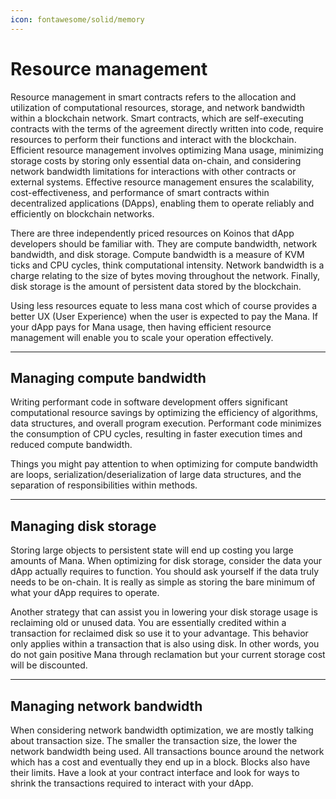 ```yaml
---
icon: fontawesome/solid/memory
---
```


# Resource management
Resource management in smart contracts refers to the allocation and utilization of computational resources, storage, and network bandwidth within a blockchain network. Smart contracts, which are self-executing contracts with the terms of the agreement directly written into code, require resources to perform their functions and interact with the blockchain. Efficient resource management involves optimizing Mana usage, minimizing storage costs by storing only essential data on-chain, and considering network bandwidth limitations for interactions with other contracts or external systems. Effective resource management ensures the scalability, cost-effectiveness, and performance of smart contracts within decentralized applications (DApps), enabling them to operate reliably and efficiently on blockchain networks.

There are three independently priced resources on Koinos that dApp developers should be familiar with. They are compute bandwidth, network bandwidth, and disk storage. Compute bandwidth is a measure of KVM ticks and CPU cycles, think computational intensity. Network bandwidth is a charge relating to the size of bytes moving throughout the network. Finally, disk storage is the amount of persistent data stored by the blockchain.

Using less resources equate to less mana cost which of course provides a better UX (User Experience) when the user is expected to pay the Mana. If your dApp pays for Mana usage, then having efficient resource management will enable you to scale your operation effectively.

---
## Managing compute bandwidth
Writing performant code in software development offers significant computational resource savings by optimizing the efficiency of algorithms, data structures, and overall program execution. Performant code minimizes the consumption of CPU cycles, resulting in faster execution times and reduced compute bandwidth.

Things you might pay attention to when optimizing for compute bandwidth are loops, serialization/deserialization of large data structures, and the separation of responsibilities within methods.

---
## Managing disk storage
Storing large objects to persistent state will end up costing you large amounts of Mana. When optimizing for disk storage, consider the data your dApp actually requires to function. You should ask yourself if the data truly needs to be on-chain. It is really as simple as storing the bare minimum of what your dApp requires to operate.

Another strategy that can assist you in lowering your disk storage usage is reclaiming old or unused data. You are essentially credited within a transaction for reclaimed disk so use it to your advantage. This behavior only applies within a transaction that is also using disk. In other words, you do not gain positive Mana through reclamation but your current storage cost will be discounted.

---
## Managing network bandwidth
When considering network bandwidth optimization, we are mostly talking about transaction size. The smaller the transaction size, the lower the network bandwidth being used. All transactions bounce around the network which has a cost and eventually they end up in a block. Blocks also have their limits. Have a look at your contract interface and look for ways to shrink the transactions required to interact with your dApp.
